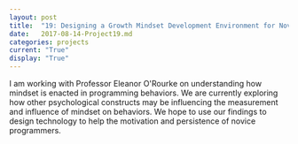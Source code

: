 ```yaml
---
layout: post
title:  "19: Designing a Growth Mindset Development Environment for Novice Programmers"
date:   2017-08-14-Project19.md
categories: projects
current: "True"
display: "True"
---
```

I am working with Professor Eleanor O'Rourke on understanding how mindset is enacted in programming behaviors. We are currently exploring how other psychological constructs may be influencing the measurement and influence of mindset on behaviors. We hope to use our findings to design technology to help the motivation and persistence of novice programmers.
